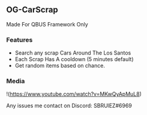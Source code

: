 ## OG-CarScrap
Made For QBUS Framework Only

### Features
* Search any scrap Cars Around The Los Santos 
* Each Scrap Has A cooldown (5 minutes default)
* Get random items based on chance.

### Media
!(https://www.youtube.com/watch?v=MKwQyApMuL8)

Any issues me contact on Discord: SBRUlEZ#6969
